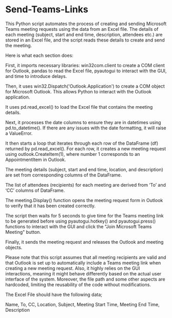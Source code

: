 # Send-Teams-Links
This Python script automates the process of creating and sending Microsoft Teams meeting requests using the data from an Excel file. The details of each meeting (subject, start and end time, description, attendees etc.) are stored in an Excel file, and the script reads these details to create and send the meeting.

Here is what each section does:

First, it imports necessary libraries: win32com.client to create a COM client for Outlook, pandas to read the Excel file, pyautogui to interact with the GUI, and time to introduce delays.

Then, it uses win32.Dispatch('Outlook.Application') to create a COM object for Microsoft Outlook. This allows Python to interact with the Outlook application.

It uses pd.read_excel() to load the Excel file that contains the meeting details.

Next, it processes the date columns to ensure they are in datetimes using pd.to_datetime(). If there are any issues with the date formatting, it will raise a ValueError.

It then starts a loop that iterates through each row of the DataFrame (df) returned by pd.read_excel(). For each row, it creates a new meeting request using outlook.CreateItem(1), where number 1 corresponds to an AppointmentItem in Outlook.

The meeting details (subject, start and end time, location, and description) are set from corresponding columns of the DataFrame.

The list of attendees (recipients) for each meeting are derived from ‘To’ and ‘CC’ columns of DataFrame.

The meeting.Display() function opens the meeting request form in Outlook to verify that it has been created correctly.

The script then waits for 5 seconds to give time for the Teams meeting link to be generated before using pyautogui.hotkey() and pyautogui.press() functions to interact with the GUI and click the "Join Microsoft Teams Meeting" button.

Finally, it sends the meeting request and releases the Outlook and meeting objects.

Please note that this script assumes that all meeting recipients are valid and that Outlook is set up to automatically include a Teams meeting link when creating a new meeting request. Also, it highly relies on the GUI interactions, meaning it might behave differently based on the actual user interface of the system. Moreover, the file path and some other aspects are hardcoded, limiting the reusability of the code without modifications.

The Excel File should have the following data;

Name,	To,	CC,	Location,	Subject,	Meeting Start Time,	Meeting End Time,	Description

